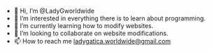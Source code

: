 - 👋 Hi, I’m @LadyGworldwide
- 👀 I’m interested in everything there is to learn about programming.
- 🌱 I’m currently learning how to modify websites.
- 💞️ I’m looking to collaborate on website modifications.
- 📫 How to reach me ladygatica.worldwide@gmail.com

<!---
LadyGworldwide/LadyGworldwide is a ✨ special ✨ repository because its `README.md` (this file) appears on your GitHub profile.
You can click the Preview link to take a look at your changes.
--->
